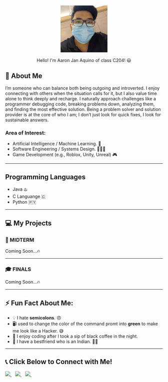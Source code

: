 
<p align="center">
  <img src="https://github.com/Aa-Aquino/7OOP-Activities/blob/main/Pix/Picture%20ko%20na%20naka%20facemask%20dati.jpg?raw=true" height="150"/>
</p>
<p align="center">
Hello! I'm Aaron Jan Aquino of class C204! 😃
  </p>

## 🌟 About Me
I’m someone who can balance both being outgoing and introverted. I enjoy connecting with others when the situation calls for it, but I also value time alone to think deeply and recharge. I naturally approach challenges like a programmer debugging code, breaking problems down, analyzing them, and finding the most effective solution. Being a problem solver and solution provider is at the core of who I am; I don’t just look for quick fixes, I look for sustainable answers.

### Area of Interest:
- Artificial Intelligence / Machine Learning. 🤖
- Software Engineering / Systems Design. 👨🏻‍💻
- Game Development (e.g., Roblox, Unity, Unreal) 🎮

---

## Programming Languages
- Java ♨️
- C Languange 🇨
- Python 🇵🇾

---

## 💻 My Projects  

### 🧪 MIDTERM  
Coming Soon...🔥

---

### 🎓 FINALS  
Coming Soon...🔥  

--- 

## ⚡ Fun Fact About Me:

- 💡 I hate **semicolons**. 😠  
- 🖥️I used to change the color of the command promt into **green** to make me look like a Hacker. 😅   
- 🌙 I enjoy coding after I took a sip of black coffee in the night.      
- 🛑 I have a bestfriend who is an Indian. 💁‍♂️ 
    

---

## 📞 Click Below to Connect with Me!   

<p align="left">
  <a href="https://mail.google.com/mail/?view=cm&fs=1&to=aaquino24-0196@cca.edu.ph" target="_blank">
    <img src="https://img.shields.io/badge/Email-D14836?style=for-the-badge&logo=gmail&logoColor=white" height="40"/>
  </a>
  &nbsp;&nbsp;
  <a href="https://www.facebook.com/aaronaquino123/" target="_blank">
    <img src="https://img.shields.io/badge/Facebook-1877F2?style=for-the-badge&logo=facebook&logoColor=white" height="40"/>
  </a>
  &nbsp;&nbsp;
  <a href="https://www.instagram.com/ayay.ron0/" target="_blank">
    <img src="https://img.shields.io/badge/Instagram-E4405F?style=for-the-badge&logo=instagram&logoColor=white" height="40"/>
  </a>
  &nbsp;&nbsp;
</p>
